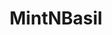 ---
title: "MintNBasil"

siteNav: portfolio
month: "November 2015"
categories:
  - portfolio

image1: portfolio/MintNBasil/MintNBasilFull.png
image1thumb: portfolio/MintNBasil/MintNBasil1Thumb.png
image2: portfolio/MintNBasil/MintNBasilFull.png
image2thumb: portfolio/MintNBasil/MintNBasil2Thumb.png

tinyThumbnail: placeholder/thumbnail.jpg

role:              "UX/UI Design, Frontend & Backend Development"
description:       "I worked closely with the owner and marketing team of Mint & Basil to create their website during their launch week. I designed and developed a simple, yet elegant one-pager website that showcases their excellent food. The website is also integrated with Yelp using their API, allowing viewers to easily place a reservation online on the website.
<br /><br />
The owner was very satisfied with the end result, and Yelp’s Analytic showed that the website did indeed help drive many new customers to their restaurant."

shortDescription: "I worked closely with the owner and marketing team of Mint & Basil to create their website during their launch week."

technologies: "HTML5/CSS3, WordPress, Yelp API"

active: "http://MintNBasil.com"

---